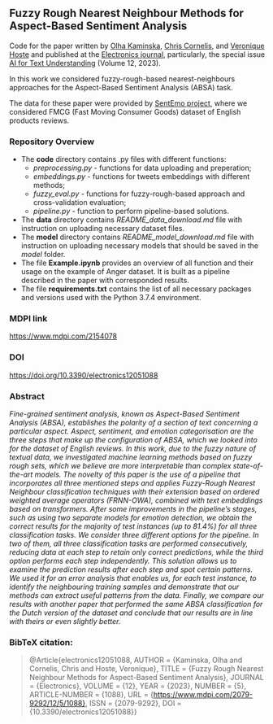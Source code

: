 ## Fuzzy Rough Nearest Neighbour Methods for Aspect-Based Sentiment Analysis
Code for the paper written by [Olha Kaminska](https://scholar.google.com/citations?hl=en&user=yRgJkEwAAAAJ), [Chris Cornelis](https://scholar.google.com/citations?hl=en&user=ln46HlkAAAAJ), and [Veronique Hoste](https://scholar.google.com/citations?hl=en&user=WxOsW3IAAAAJ) and published at the [Electronics journal](https://www.mdpi.com/journal/electronics), particularly, the special issue [AI for Text Understanding](https://www.mdpi.com/journal/electronics/special_issues/AI_recognition) (Volume 12, 2023).

In this work we considered fuzzy-rough-based nearest-neighbours approaches for the Aspect-Based Sentiment Analysis (ABSA) task.

The data for these paper were provided by [SentEmo project](http://www.sentemo.org/), where we considered FMCG (Fast Moving Consumer Goods) dataset of English products reviews.

### Repository Overview ###
- The **code** directory contains .py files with different functions:
  - *preprocessing.py* - functions for data uploading and preperation;
  - *embeddings.py* - functions for tweets embeddings with different methods;
  - *fuzzy_eval.py* - functions for fuzzy-rough-based approach and cross-validation evaluation;
  - *pipeline.py* - function to perform pipeline-based solutions.
- The **data** directory contains *README_data_download.md* file with instruction on uploading necessary dataset files.
- The **model** directory contains *README_model_download.md* file with instruction on uploading necessary models that should be saved in the *model* folder.
- The file **Example.ipynb** provides an overview of all function and their usage on the example of Anger dataset. It is built as a pipeline described in the paper with corresponded results. 
- The file **requirements.txt** contains the list of all necessary packages and versions used with the Python 3.7.4 environment.

### MDPI link ###
https://www.mdpi.com/2154078

### DOI ###
https://doi.org/10.3390/electronics12051088 

### Abstract ###
*Fine-grained sentiment analysis, known as Aspect-Based Sentiment Analysis (ABSA), establishes the polarity of a section of text concerning a particular aspect. Aspect, sentiment, and emotion categorisation are the three steps that make up the configuration of ABSA, which we looked into for the dataset of English reviews. In this work, due to the fuzzy nature of textual data, we investigated machine learning methods based on fuzzy rough sets, which we believe are more interpretable than complex state-of-the-art models. The novelty of this paper is the use of a pipeline that incorporates all three mentioned steps and applies Fuzzy-Rough Nearest Neighbour classification techniques with their extension based on ordered weighted average operators (FRNN-OWA), combined with text embeddings based on transformers. After some improvements in the pipeline’s stages, such as using two separate models for emotion detection, we obtain the correct results for the majority of test instances (up to 81.4%) for all three classification tasks. We consider three different options for the pipeline. In two of them, all three classification tasks are performed consecutively, reducing data at each step to retain only correct predictions, while the third option performs each step independently. This solution allows us to examine the prediction results after each step and spot certain patterns. We used it for an error analysis that enables us, for each test instance, to identify the neighbouring training samples and demonstrate that our methods can extract useful patterns from the data. Finally, we compare our results with another paper that performed the same ABSA classification for the Dutch version of the dataset and conclude that our results are in line with theirs or even slightly better.*

### BibTeX citation: ###
>@Article{electronics12051088, AUTHOR = {Kaminska, Olha and Cornelis, Chris and Hoste, Veronique}, TITLE = {Fuzzy Rough Nearest Neighbour Methods for Aspect-Based Sentiment Analysis}, JOURNAL = {Electronics}, VOLUME = {12}, YEAR = {2023}, NUMBER = {5}, ARTICLE-NUMBER = {1088}, URL = {https://www.mdpi.com/2079-9292/12/5/1088}, ISSN = {2079-9292}, DOI = {10.3390/electronics12051088}}
